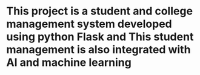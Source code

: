 # This project is a student and college management system developed using python Flask and This student management is also integrated with AI and machine learning
